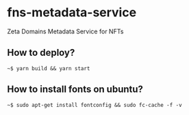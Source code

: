 # fns-metadata-service
Zeta Domains Metadata Service for NFTs

## How to deploy?
```console
~$ yarn build && yarn start
``````

## How to install fonts on ubuntu?
```console
~$ sudo apt-get install fontconfig && sudo fc-cache -f -v
``````


